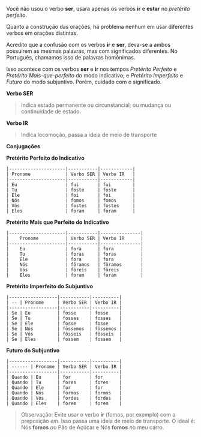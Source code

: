 Você não usou o verbo **ser**, usara apenas os verbos **ir** e **estar** no *pretérito perfeito*.

Quanto a construção das orações, há problema nenhum em usar diferentes verbos em orações distintas.

Acredito que a confusão com os verbos **ir** e **ser**, deva-se a ambos possuírem as mesmas palavras, mas com significados diferentes. No Português, chamamos isso de palavras homônimas.

Isso acontece com os verbos **ser** e **ir** nos tempos *Pretérito Perfeito* e *Pretérito Mais-que-perfeito* do modo indicativo; e *Pretérito Imperfeito* e *Futuro* do modo subjuntivo. Porém, cuidado com o significado.

**Verbo SER**

 > Indica estado permanente ou circunstancial; ou mudança ou continuidade de estado.

**Verbo IR**

 > Indica locomoção, passa a ideia de meio de transporte

**Conjugações**

**Pretérito Perfeito do Indicativo**

    |---------------------|-----------|------------|
    | Pronome             | Verbo SER | Verbo IR   |
    |---------------------|-----------|------------|
    | Eu                  | fui       | fui        |
    | Tu                  | foste     | foste      |
    | Ele                 | foi       | foi        |
    | Nós                 | fomos     | fomos      |
    | Vós                 | fostes    | fostes     |
    | Eles                | foram     | foram      |

**Pretérito Mais que Perfeito do Indicativo**

    |---------------------|-----------|---------------|
    |    Pronome          | Verbo SER | Verbo IR      |
    |---------------------|-----------|---------------|
    |    Eu               | fora      | fora          |
    |    Tu               | foras     | foras         |
    |    Ele              | fora      | fora          |
    |    Nós              | fôramos   | fôramos       |
    |    Vós              | fôreis    | fôreis        |
    |    Eles             | foram     | foram         |

**Pretérito Imperfeito do Subjuntivo**

    |------------------|-----------|----------|
    | -- | Pronome     | Verbo SER | Verbo IR |
    |------------------|-----------|----------|
    | Se | Eu          | fosse     | fosse    |
    | Se | Tu          | fosses    | fosses   |
    | Se | Ele         | fosse     | fosse    |
    | Se | Nós         | fôssemos  | fôssemos |
    | Se | Vós         | fôsseis   | fôsseis  |
    | Se | Eles        | fossem    | fossem   |

**Futuro do Subjuntivo**

    |------------------|-----------|----------|
    | ------ | Pronome | Verbo SER | Verbo IR |
    |------------------|-----------|----------|
    | Quando | Eu      | for       | for      |
    | Quando | Tu      | fores     | fores    |
    | Quando | Ele     | for       | for      |
    | Quando | Nós     | formos    | formos   |
    | Quando | Vós     | fordes    | fordes   |
    | Quando | Eles    | forem     | forem    |

 > Observação: Evite usar o verbo **ir** (fomos, por exemplo) com a preposição *em*. Isso passa uma ideia de meio de transporte. O ideal é: Nós **fomos** *a*o Pão de Açúcar e Nós **fomos** *n*o meu carro.
